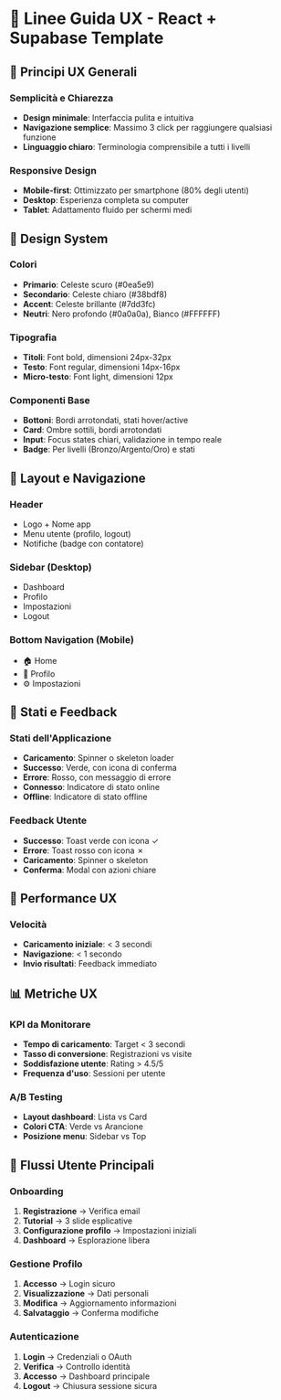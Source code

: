 # 🎨 Linee Guida UX - React + Supabase Template

## 🎯 Principi UX Generali

### **Semplicità e Chiarezza**
- **Design minimale**: Interfaccia pulita e intuitiva
- **Navigazione semplice**: Massimo 3 click per raggiungere qualsiasi funzione
- **Linguaggio chiaro**: Terminologia comprensibile a tutti i livelli

### **Responsive Design**
- **Mobile-first**: Ottimizzato per smartphone (80% degli utenti)
- **Desktop**: Esperienza completa su computer
- **Tablet**: Adattamento fluido per schermi medi

## 🎨 Design System

### **Colori**
- **Primario**: Celeste scuro (#0ea5e9)
- **Secondario**: Celeste chiaro (#38bdf8)
- **Accent**: Celeste brillante (#7dd3fc)
- **Neutri**: Nero profondo (#0a0a0a), Bianco (#FFFFFF)

### **Tipografia**
- **Titoli**: Font bold, dimensioni 24px-32px
- **Testo**: Font regular, dimensioni 14px-16px
- **Micro-testo**: Font light, dimensioni 12px

### **Componenti Base**
- **Bottoni**: Bordi arrotondati, stati hover/active
- **Card**: Ombre sottili, bordi arrotondati
- **Input**: Focus states chiari, validazione in tempo reale
- **Badge**: Per livelli (Bronzo/Argento/Oro) e stati

## 📱 Layout e Navigazione

### **Header**
- Logo + Nome app
- Menu utente (profilo, logout)
- Notifiche (badge con contatore)

### **Sidebar** (Desktop)
- Dashboard
- Profilo
- Impostazioni
- Logout

### **Bottom Navigation** (Mobile)
- 🏠 Home
- 👤 Profilo
- ⚙️ Impostazioni

## 🎯 Stati e Feedback

### **Stati dell'Applicazione**
- **Caricamento**: Spinner o skeleton loader
- **Successo**: Verde, con icona di conferma
- **Errore**: Rosso, con messaggio di errore
- **Connesso**: Indicatore di stato online
- **Offline**: Indicatore di stato offline

### **Feedback Utente**
- **Successo**: Toast verde con icona ✓
- **Errore**: Toast rosso con icona ✗
- **Caricamento**: Spinner o skeleton
- **Conferma**: Modal con azioni chiare

## 🚀 Performance UX

### **Velocità**
- **Caricamento iniziale**: < 3 secondi
- **Navigazione**: < 1 secondo
- **Invio risultati**: Feedback immediato

## 📊 Metriche UX

### **KPI da Monitorare**
- **Tempo di caricamento**: Target < 3 secondi
- **Tasso di conversione**: Registrazioni vs visite
- **Soddisfazione utente**: Rating > 4.5/5
- **Frequenza d'uso**: Sessioni per utente

### **A/B Testing**
- **Layout dashboard**: Lista vs Card
- **Colori CTA**: Verde vs Arancione
- **Posizione menu**: Sidebar vs Top

## 🔄 Flussi Utente Principali

### **Onboarding**
1. **Registrazione** → Verifica email
2. **Tutorial** → 3 slide esplicative
3. **Configurazione profilo** → Impostazioni iniziali
4. **Dashboard** → Esplorazione libera

### **Gestione Profilo**
1. **Accesso** → Login sicuro
2. **Visualizzazione** → Dati personali
3. **Modifica** → Aggiornamento informazioni
4. **Salvataggio** → Conferma modifiche

### **Autenticazione**
1. **Login** → Credenziali o OAuth
2. **Verifica** → Controllo identità
3. **Accesso** → Dashboard principale
4. **Logout** → Chiusura sessione sicura
